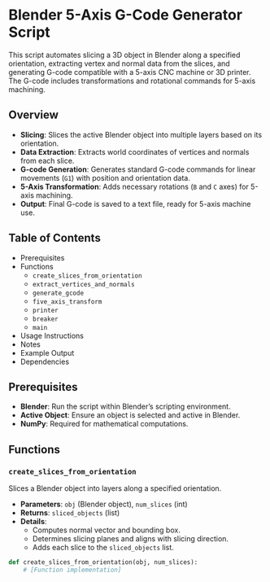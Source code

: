 # Blender 5-Axis G-Code Generator Script

This script automates slicing a 3D object in Blender along a specified orientation, extracting vertex and normal data from the slices, and generating G-code compatible with a 5-axis CNC machine or 3D printer. The G-code includes transformations and rotational commands for 5-axis machining.

## Overview
- **Slicing**: Slices the active Blender object into multiple layers based on its orientation.
- **Data Extraction**: Extracts world coordinates of vertices and normals from each slice.
- **G-code Generation**: Generates standard G-code commands for linear movements (`G1`) with position and orientation data.
- **5-Axis Transformation**: Adds necessary rotations (`B` and `C` axes) for 5-axis machining.
- **Output**: Final G-code is saved to a text file, ready for 5-axis machine use.

## Table of Contents
- Prerequisites
- Functions
  - `create_slices_from_orientation`
  - `extract_vertices_and_normals`
  - `generate_gcode`
  - `five_axis_transform`
  - `printer`
  - `breaker`
  - `main`
- Usage Instructions
- Notes
- Example Output
- Dependencies

## Prerequisites
- **Blender**: Run the script within Blender’s scripting environment.
- **Active Object**: Ensure an object is selected and active in Blender.
- **NumPy**: Required for mathematical computations.

## Functions

### `create_slices_from_orientation`
Slices a Blender object into layers along a specified orientation.
- **Parameters**: `obj` (Blender object), `num_slices` (int)
- **Returns**: `sliced_objects` (list)
- **Details**:
  - Computes normal vector and bounding box.
  - Determines slicing planes and aligns with slicing direction.
  - Adds each slice to the `sliced_objects` list.

```python
def create_slices_from_orientation(obj, num_slices):
    # [Function implementation]
